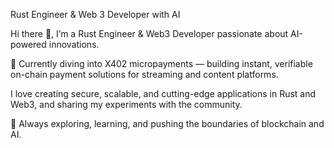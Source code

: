 Rust Engineer & Web 3 Developer with AI

Hi there 👋, I’m a Rust Engineer & Web3 Developer passionate about AI-powered innovations.

💎 Currently diving into X402 micropayments — building instant, verifiable on-chain payment solutions for streaming and content platforms.

I love creating secure, scalable, and cutting-edge applications in Rust and Web3, and sharing my experiments with the community.

🚀 Always exploring, learning, and pushing the boundaries of blockchain and AI.
